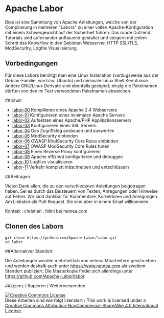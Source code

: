 
Apache Labor
============

Dies ist eine Sammlung von Apache Anleitungen, welche von der Compilierung in mehreren
"Labors" zu einer vollen Apache-Konfiguration mit einem Schwergewicht auf der
Sicherheit führen. Das runde Dutzend Tutorials sind aufeinander aufbauend gestaltet
und steigern mit jedem Schritt das KnowHow in den Gebieten Webserver, HTTP SSL/TLS, 
ModSecurity, Logfile Visualisierung.

## Vorbedingungen
Für diese Labors benötigt man eine Linux Installation (vorzugsweise aus der
Debian-Familie, wie bzw. Ubuntu) und minimale Linux Shell Kenntnisse.
Andere GNU/Linux Derivate sind ebenfalls geeignet; einzig die Paketnamen dürften von
den im Text verwendeten Paketnamen abweichen.


##Inhalt

- [labor-00](labor-00) Kompilieren eines Apache 2.4 Webservers
- [labor-01](labor-01) Konfigurieren eines minimalen Apache Servers
- [labor-02](labor-02) Aufsetzen eines Apache/PHP Applikationsservers
- [labor-03](labor-03) Konfigurieren eines SSL Servers
- [labor-04](labor-04) Das Zugriffslog ausbauen und auswerten
- [labor-05](labor-05) ModSecurity einbinden
- [labor-06](labor-06) OWASP ModSecurity Core Rules einbinden
- [labor-07](labor-07) OWASP ModSecurity Core Rules tunen
- [labor-08](labor-08) Einen Reverse Proxy konfigurieren
- [labor-09](labor-09) Apache effizient konfigurieren und debuggen
- [labor-10](labor-10) Logfiles visualisieren
- [labor-11](labor-11) Verkehr komplett mitschreiben und entschlüsseln

##Beitragen

Vielen Dank allen, die zu den verschiedenen Anleitungen beigetragen haben.
Sei es durch das Beisteuern von Texten, Anregungen oder Hinweise auf Fehler.
Wir sind dankbar für Kommentare, Korrekturen und Anregungen. Am Liebsten als
Pull-Request. Sie sind aber in einem Email willkommen.

Kontakt : christian . folini bei netnea.com.

## Clonen des Labors

```
git clone https://github.com/Apache-Labor/labor.git
cd labor
```

##Alternativer Standort

Die Anleitungen wurden mehrheitlich von netnea Mitarbeitern geschrieben und werden 
deshalb auch unter https://www.netnea.com als zweitem Standort publiziert. Die 
Masterkopie findet sich allerdings unter https://github.com/Apache-Labor/labor.

##Lizenz / Kopieren / Weiterverwenden

<a rel="license" href="http://creativecommons.org/licenses/by-nc-sa/4.0/"><img alt="Creative Commons License" style="border-width:0" src="https://i.creativecommons.org/l/by-nc-sa/4.0/80x15.png" /></a><br />Diese Arbeiten sind wie folgt lizenziert / This work is licensed under a <a rel="license" href="http://creativecommons.org/licenses/by-nc-sa/4.0/">Creative Commons Attribution-NonCommercial-ShareAlike 4.0 International License</a>.
